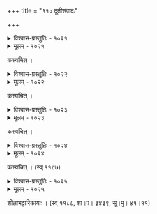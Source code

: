 +++
title = "११० दूतीसंवादः"

+++



<details><summary>विश्वास-प्रस्तुतिः - १०२१</summary>

उत्तिष्ठ यदि जीवन्तीं माम् इच्छसि तम् आनय ।  
अहं नेतुम् अशक्यापि सुदूरम् इदम् अन्तरम् ॥१०२१॥
</details>

<details><summary>मूलम् - १०२१</summary>

उत्तिष्ठ यदि जीवन्तीं माम् इच्छसि तम् आनय ।  
अहं नेतुम् अशक्यापि सुदूरम् इदम् अन्तरम् ॥१०२१॥
</details>


कस्यचित् ।  



<details><summary>विश्वास-प्रस्तुतिः - १०२२</summary>

कामं निष्करुणं वेत्सि वेत्सि तं बहुवल्लभम् ।  
दूति चूताङ्कुरखरा दिशो वेत्सि न वेत्सि किम् ॥१०२२॥
</details>

<details><summary>मूलम् - १०२२</summary>

कामं निष्करुणं वेत्सि वेत्सि तं बहुवल्लभम् ।  
दूति चूताङ्कुरखरा दिशो वेत्सि न वेत्सि किम् ॥१०२२॥
</details>


कस्यचित् ।  



<details><summary>विश्वास-प्रस्तुतिः - १०२३</summary>

जीवितं जलतरङ्गविलोलं  
यौवनं त्रिचतुराणि दिनानि ।  
शारदभ्रतरला तनुकान्तिः  
गच्छ दूति वद सत्वरम् एतत् ॥१०२३॥
</details>

<details><summary>मूलम् - १०२३</summary>

जीवितं जलतरङ्गविलोलं  
यौवनं त्रिचतुराणि दिनानि ।  
शारदभ्रतरला तनुकान्तिः  
गच्छ दूति वद सत्वरम् एतत् ॥१०२३॥
</details>


कस्यचित् ।  



<details><summary>विश्वास-प्रस्तुतिः - १०२४</summary>

यस्मिन् बाष् बाष्पतरङ्गिताश्रुकलुषा दृष्टिर् न सिद्धिं गता  
नो हस्तेन विवर्तमानवलयेनालिङ्गितो न स्थितः ।  
येन स्त्रीहृदयस्य पद्ममृदुनः सम्भावितो नात्ययस्  
तं गत्वा हृदयं किम् अश्मसदृशं त्वं दूति वक्तुं क्षमा ॥१०२४॥
</details>

<details><summary>मूलम् - १०२४</summary>

यस्मिन् बाष् बाष्पतरङ्गिताश्रुकलुषा दृष्टिर् न सिद्धिं गता  
नो हस्तेन विवर्तमानवलयेनालिङ्गितो न स्थितः ।  
येन स्त्रीहृदयस्य पद्ममृदुनः सम्भावितो नात्ययस्  
तं गत्वा हृदयं किम् अश्मसदृशं त्वं दूति वक्तुं क्षमा ॥१०२४॥
</details>


कस्यचित् । (स्व् ११८७)  



<details><summary>विश्वास-प्रस्तुतिः - १०२५</summary>

दूति त्वं तरुणी युवा स चपलः श्यामास् तमोभिर् दिशः   
सङ्केतः सरहस्य एष विपिने सङ्केतकावासकः ।  
भूयो भूय इमे वसन्तमरुतश् चेतो नयन्त्य् अन्यथा  
गच्छ क्षेमसमागमाय निपुणं रक्षन्तु ते देवताः ॥१०२५॥
</details>

<details><summary>मूलम् - १०२५</summary>

दूति त्वं तरुणी युवा स चपलः श्यामास् तमोभिर् दिशः   
सङ्केतः सरहस्य एष विपिने सङ्केतकावासकः ।  
भूयो भूय इमे वसन्तमरुतश् चेतो नयन्त्य् अन्यथा  
गच्छ क्षेमसमागमाय निपुणं रक्षन्तु ते देवताः ॥१०२५॥
</details>


शीलाभट्टारिकायाः । (स्व् ११८८, शा।प। ३४३९, सू।मु। ४१।११)  

